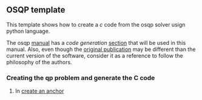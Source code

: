 ## OSQP template

This template shows how to create a *c* code from the osqp solver usign python language.

The osqp [manual](https://osqp.org/docs/) has a *code generation* [section](https://osqp.org/docs/codegen/python.html) that will be used in this manual. Also, even though the [original publication](https://ora.ox.ac.uk/objects/uuid:a7c19fe9-32f1-4500-ac76-cd388bc37c61/download_file?file_format=pdf&safe_filename=osqp_embedded.pdf&type_of_work=Conference+item) may be different than the current version of the software, consider it as a reference to follow the philosophy of the authors.

### Creating the qp problem and generate the C code
1. In [create an anchor](#anchors-in-markdown)



